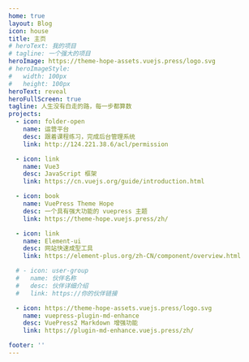 ```yaml
---
home: true
layout: Blog
icon: house
title: 主页
# heroText: 我的项目
# tagline: 一个强大的项目
heroImage: https://theme-hope-assets.vuejs.press/logo.svg
# heroImageStyle:
#   width: 100px
#   height: 100px
heroText: reveal
heroFullScreen: true
tagline: 人生没有白走的路，每一步都算数
projects:
  - icon: folder-open
    name: 运营平台
    desc: 跟着课程练习，完成后台管理系统
    link: http://124.221.38.6/acl/permission

  - icon: link
    name: Vue3
    desc: JavaScript 框架
    link: https://cn.vuejs.org/guide/introduction.html

  - icon: book
    name: VuePress Theme Hope
    desc: 一个具有强大功能的 vuepress 主题
    link: https://theme-hope.vuejs.press/zh/

  - icon: link
    name: Element-ui
    desc: 网站快速成型工具
    link: https://element-plus.org/zh-CN/component/overview.html

  # - icon: user-group
  #   name: 伙伴名称
  #   desc: 伙伴详细介绍
  #   link: https://你的伙伴链接

  - icon: https://theme-hope-assets.vuejs.press/logo.svg
    name: vuepress-plugin-md-enhance
    desc: VuePress2 Markdown 增强功能
    link: https://plugin-md-enhance.vuejs.press/zh/

footer: ''
---
```


